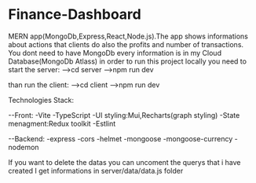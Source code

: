 # Finance-Dashboard

MERN app(MongoDb,Express,React,Node.js).The app shows informations about actions that clients do also the profits and number of transactions.
You dont need to have MongoDb every information is in my Cloud Database(MongoDb Atlass) in order to run this project locally you need to 
start the server:
-->cd server
-->npm run dev

than run the client:
-->cd client
-->npm run dev 

Technologies Stack:

--Front:
-Vite
-TypeScript
-UI styling:Mui,Recharts(graph styling)
-State menagment:Redux toolkit
-Estlint

--Backend:
-express
-cors
-helmet
-mongoose
-mongoose-currency
-nodemon

If you want to delete the datas you can uncoment the querys that i have created
I get informations in server/data/data.js folder
